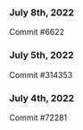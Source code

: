 ### July 8th, 2022

Commit #6622

### July 5th, 2022

Commit #314353


### July 4th, 2022

Commit #72281
